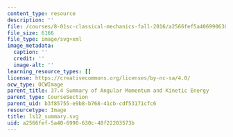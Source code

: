 ```yaml
---
content_type: resource
description: ''
file: /courses/8-01sc-classical-mechanics-fall-2016/a2566fef5a406990630c48f22203573b_ls12_summary.svg
file_size: 6166
file_type: image/svg+xml
image_metadata:
  caption: ''
  credit: ''
  image-alt: ''
learning_resource_types: []
license: https://creativecommons.org/licenses/by-nc-sa/4.0/
ocw_type: OCWImage
parent_title: 37.4 Summary of Angular Momentum and Kinetic Energy
parent_type: CourseSection
parent_uid: b3f85755-e9b8-b768-41cb-cdf53171cfc6
resourcetype: Image
title: ls12_summary.svg
uid: a2566fef-5a40-6990-630c-48f22203573b
---
```

